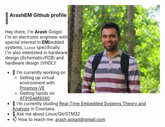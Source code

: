 <img width="300px" align="right" src="pic/980726.JPG">

### 👋 ArashEM Github profile 👋
Hey there, I'm **Arash** Golgol. I'm an electronic engineer with special interest in **EM**bedded systems, `Linux` specifically.   
I'm also interested in hardware design (_Schematic/PCB_) and hardware design (_VHDL_)!

- 🔭 I’m currently working on 
  - Setting up virtual environment with [Proxmox-VE](https://www.proxmox.com/en/)
  - Getting hands on [AT91SAM9260](https://www.microchip.com/en-us/product/AT91SAM9260)
- 🌱 I’m currently studing [Real-Time Embedded Systems Theory and Analysis](https://www.coursera.org/learn/real-time-embedded-theory-analysis?specialization=real-time-embedded-systems) in Coursera. 
- 💬 Ask me about _Linux/Git/STM32_
- 📫 How to reach me: arash.golgol@gmail.com
